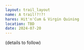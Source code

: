 ```yaml
---
layout: trail_layout
name: A trail!?!?!
hares: Hit'n'Cum & Virgin Quining
location: TBD
date: 2024-07-20
---
```


(details to follow)
